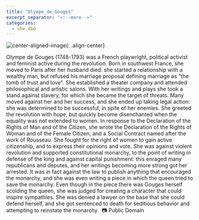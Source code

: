 ```yaml
---
title: "Olympe_de_Gouges"
excerpt_separator: "<!--more-->"
categories:
  - she.dbd
---
```



![center-aligned-image](https://cdn.pixabay.com/photo/2020/10/26/16/56/man-5687861_1280.png){: .align-center}


Olympe de Gouges (1748-1793) was a French playwright, political activist and feminist active during the revolution. Born in southwest France, she moved to Paris after her husband died: she started a relationship with a wealthy man, but refused his marriage proposal defining marriage as "the tomb of trust and love". She established a theater company and attended philosophical and artistic salons. With her writings and plays she took a stand against slavery, for which she became the target of threats. Many moved against her and her success, and she ended up taking legal action: she was determined to be successful, in spite of her enemies. She greeted the revolution with hope, but quickly become disenchanted when the equality was not extended to women. In response to the Declaration of the Rights of Man and of the Citizen, she wrote the Declaration of the Rights of Woman and of the Female Citizen, and a Social Contract named after the work of Rousseau. She fought for the right of women to gain active citizenship, and to express their opinions and vote. She was against violent revolution and supported constitutional monarchy, to the point of writing in defense of the king and against capital punishment: this enraged many republicans and deputes, and her writings becoming more strong got her arrested. It was in fact against the law to publish anything that encouraged the monarchy, and she was even writing a piece in which the queen tried to save the monarchy. Even though in the piece there was Gouges herself scolding the queen, she was judged for creating a character that could inspire sympathies. She was denied a lawyer on the base that she could defend herself, and she got sentenced to death for seditious behavior and attempting to reinstate the monarchy.⁠
⁠
📷 Public Domain⁠
⁠
